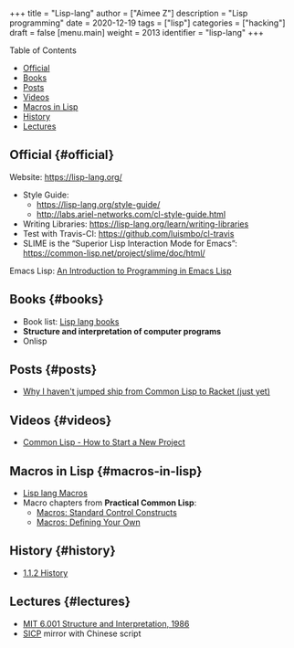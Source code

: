 +++
title = "Lisp-lang"
author = ["Aimee Z"]
description = "Lisp programming"
date = 2020-12-19
tags = ["lisp"]
categories = ["hacking"]
draft = false
[menu.main]
  weight = 2013
  identifier = "lisp-lang"
+++

<div class="ox-hugo-toc toc">
<div></div>

<div class="heading">Table of Contents</div>

- [Official](#official)
- [Books](#books)
- [Posts](#posts)
- [Videos](#videos)
- [Macros in Lisp](#macros-in-lisp)
- [History](#history)
- [Lectures](#lectures)

</div>
<!--endtoc-->


## Official {#official}

Website: <https://lisp-lang.org/>

-   Style Guide:
    -   <https://lisp-lang.org/style-guide/>
    -   <http://labs.ariel-networks.com/cl-style-guide.html>
-   Writing Libraries: <https://lisp-lang.org/learn/writing-libraries>
-   Test with Travis-CI: <https://github.com/luismbo/cl-travis>
-   SLIME is the “Superior Lisp Interaction Mode for Emacs”:
    <https://common-lisp.net/project/slime/doc/html/>

Emacs Lisp: [An Introduction to Programming in Emacs Lisp](https://www.gnu.org/software/emacs/manual/html%5Fnode/eintr/index.html)


## Books {#books}

-   Book list: [Lisp lang books](https://lisp-lang.org/books/)
-   **Structure and interpretation of computer programs**
-   Onlisp


## Posts {#posts}

-   [Why I haven't jumped ship from Common Lisp to Racket (just yet)](https://fare.livejournal.com/188429.html)


## Videos {#videos}

-   [Common Lisp - How to Start a New Project](https://www.youtube.com/watch?v=SPgjgybGb5o)


## Macros in Lisp {#macros-in-lisp}

-   [Lisp lang Macros](https://lisp-lang.org/learn/macros)
-   Macro chapters from **Practical Common Lisp**:
    -   [Macros: Standard Control Constructs](http://www.gigamonkeys.com/book/macros-standard-control-constructs.html)
    -   [Macros: Defining Your Own](http://www.gigamonkeys.com/book/macros-defining-your-own.html)


## History {#history}

-   [1.1.2 History](http://www.lispworks.com/documentation/HyperSpec/Body/01%5Fab.htm)


## Lectures {#lectures}

-   [MIT 6.001 Structure and Interpretation, 1986](https://www.youtube.com/watch?v=-J%5FxL4IGhJA&list=PLE18841CABEA24090)
-   [SICP](https://www.youtube.com/watch?v=IcZSFewqr9k&list=PLkEwH%5FZ2WOlppy8oUfrGwFVlOuKyo3RO%5F&index=1) mirror with Chinese script